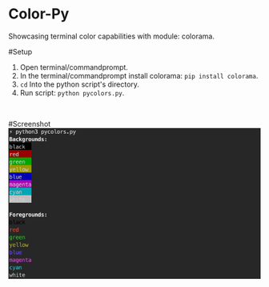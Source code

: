 # Color-Py
Showcasing terminal color capabilities with module: colorama.
<br>

#Setup
1. Open terminal/commandprompt.
2. In the terminal/commandprompt install colorama: `pip install colorama`.
3. `cd` Into the python script's directory.
4. Run script: `python pycolors.py`.
<br>

#Screenshot
<img src="screenshot.png">

